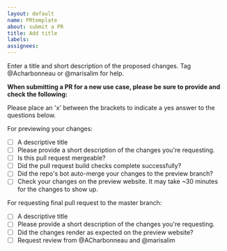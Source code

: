 ```yaml
---
layout: default
name: PRtemplate
about: submit a PR
title: Add title
labels:
assignees:
---
```


Enter a title and short description of the proposed changes. Tag @Acharbonneau or @marisalim for help.

**When submitting a PR for a new use case, please be sure to provide and check the following:**

Please place an 'x' between the brackets to indicate a yes answer to the questions below.

For previewing your changes:
- [ ] A descriptive title
- [ ] Please provide a short description of the changes you're requesting.
- [ ] Is this pull request mergeable?
- [ ] Did the pull request build checks complete successfully?
- [ ] Did the repo's bot auto-merge your changes to the preview branch?
- [ ] Check your changes on the preview website. It may take ~30 minutes for the changes to show up.

For requesting final pull request to the master branch:
- [ ] A descriptive title
- [ ] Please provide a short description of the changes you're requesting.
- [ ] Did the changes render as expected on the preview website?
- [ ] Request review from @ACharbonneau and @marisalim
